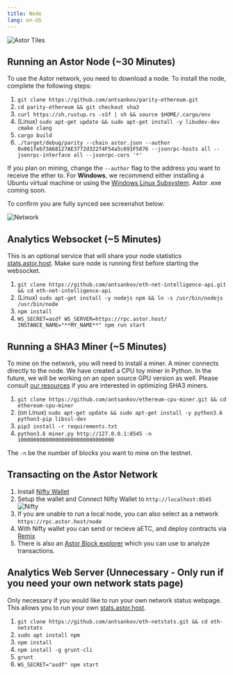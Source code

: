 ```yaml
---
title: Node
lang: en-US
---
```

![Astor Tiles](/tiles.png)

## Running an Astor Node (~30 Minutes)
To use the Astor network, you need to download a node. To install the node, complete the following steps:

1. `git clone https://github.com/antsankov/parity-ethereum.git`
1. `cd parity-ethereum && git checkout sha3`
1. `curl https://sh.rustup.rs -sSf | sh && source $HOME/.cargo/env`
1. (Linux) `sudo apt-get update && sudo apt-get install -y libudev-dev cmake clang`
1. `cargo build`
1. `./target/debug/parity --chain astor.json --author 0x061feb73A68127AE3772d322f4F54a5c691F5876 --jsonrpc-hosts all --jsonrpc-interface all --jsonrpc-cors '*'`

If you plan on mining, change the `--author` flag to the address you want to receive the ether to. For **Windows**, we recommend either installing a Ubuntu virtual machine or using the [Windows Linux Subsystem](https://docs.microsoft.com/en-us/windows/wsl/install-win10). Astor .exe coming soon.

To confirm you are fully synced see screenshot below:

![Network](/network.png)

## Analytics Websocket (~5 Minutes) 

This is an optional service that will share your node statistics [stats.astor.host](https://stats.astor.host). Make sure node is running first before starting the websocket.

1. `git clone https://github.com/antsankov/eth-net-intelligence-api.git && cd eth-net-intelligence-api`
1. (Linux) `sudo apt-get install -y nodejs npm && ln -s /usr/bin/nodejs /usr/bin/node`
1. `npm install`
1. `WS_SECRET=asdf WS_SERVER=https://rpc.astor.host/ INSTANCE_NAME="**MY_NAME**" npm run start`

## Running a SHA3 Miner (~5 Minutes) 

To mine on the network, you will need to install a miner. A miner connects directly to the node. We have created a CPU toy miner in Python. In the future, we will be working on an open source GPU version as well. Please consult [our resources](/mine/) if you are interested in optimizing SHA3 miners.

1. `git clone https://github.com/antsankov/ethereum-cpu-miner.git && cd ethereum-cpu-miner`
1. (on Linux) `sudo apt-get update && sudo apt-get install -y python3.6 python3-pip libssl-dev`
1. `pip3 install -r requirements.txt`
1. `python3.6 miner.py http://127.0.0.1:8545 -n 1000000000000000000000000000000`

The `-n` be the number of blocks you want to mine on the testnet.


## Transacting on the Astor Network

1. Install [Nifty Wallet](https://chrome.google.com/webstore/detail/nifty-wallet/jbdaocneiiinmjbjlgalhcelgbejmnid?hl=en) 
1. Setup the wallet and Connect Nifty Wallet to `http://localhost:8545`
![Nifty](/nifty.png)
1. If you are unable to run a local node, you can also select as a network `https://rpc.astor.host/node`
1. With Nifty wallet you can send or recieve aETC, and deploy contracts via [Remix](https://remix.ethereum.org)
1. There is also an [Astor Block explorer](https://explore.astor.host/) which you can use to analyze transactions.

## Analytics Web Server (Unnecessary - Only run if you need your own network stats page)

Only necessary if you would like to run your own network status webpage. This allows you to run your own [stats.astor.host](https://stats.astor.host).

1. `git clone https://github.com/antsankov/eth-netstats.git && cd eth-netstats`
1. `sudo apt install npm`
1. `npm install`
1. `npm install -g grunt-cli`
1. `grunt`
1. `WS_SECRET="asdf" npm start`
